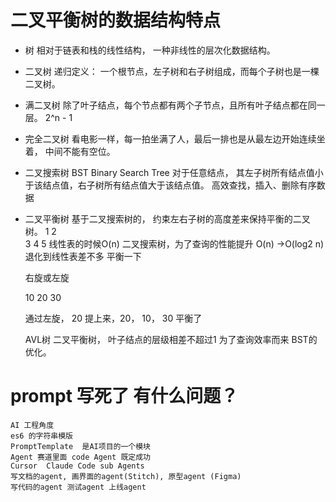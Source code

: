 # 二叉平衡树的数据结构特点

- 树
相对于链表和栈的线性结构， 一种非线性的层次化数据结构。

- 二叉树
递归定义： 一个根节点，左子树和右子树组成，而每个子树也是一棵二叉树。

- 满二叉树
除了叶子结点，每个节点都有两个子节点，且所有叶子结点都在同一层。
2^n - 1 

- 完全二叉树
看电影一样，每一拍坐满了人，最后一排也是从最左边开始连续坐着， 中间不能有空位。

- 二叉搜索树 BST Binary Search Tree 
    对于任意结点， 其左子树所有结点值小于该结点值，右子树所有结点值大于该结点值。
    高效查找，插入、删除有序数据 

- 二叉平衡树
    基于二叉搜索树的， 
    约束左右子树的高度差来保持平衡的二叉树。
        1 
           2  
              3
                 4
                    5 
    线性表的时候O(n)
    二叉搜索树，为了查询的性能提升  O(n) ->O(log2 n)
    退化到线性表差不多 
    平衡一下

    右旋或左旋

    10 
        20
            30 

    通过左旋， 20 提上来，20， 10， 30 平衡了 

    AVL树 二叉平衡树， 叶子结点的层级相差不超过1
    为了查询效率而来 BST的优化。

# prompt 写死了 有什么问题？
    AI 工程角度
    es6 的字符串模版 
    PromptTemplate  是AI项目的一个模块
    Agent 赛道里面 code Agent 既定成功 
    Cursor  Claude Code sub Agents 
    写文档的agent, 画界面的agent(Stitch), 原型agent (Figma)
    写代码的agent 测试agent 上线agent 
    